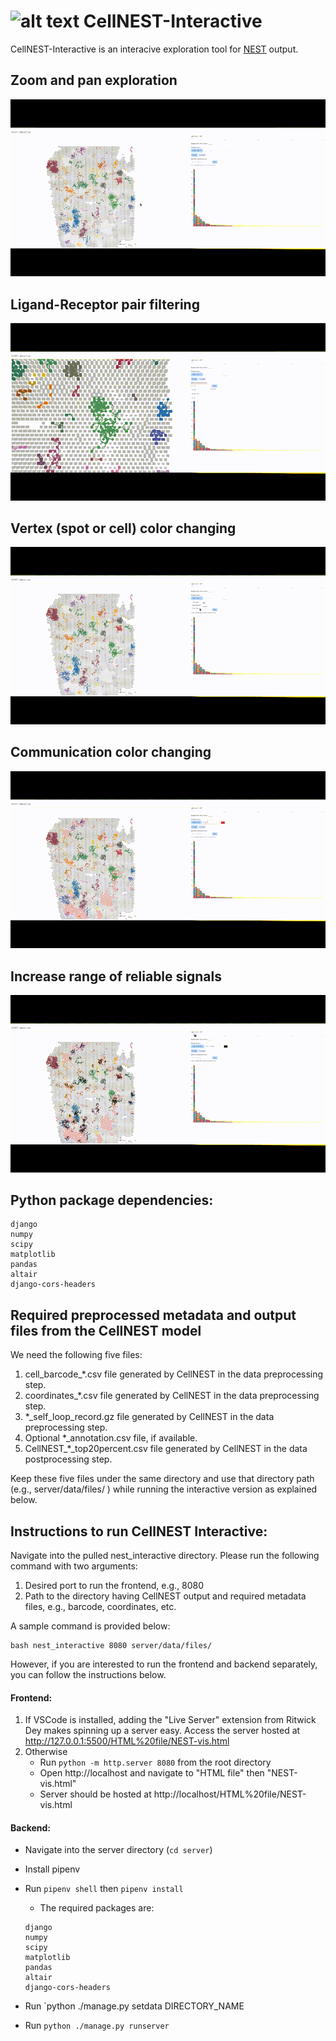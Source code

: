 # ![alt text](https://github.com/schwartzlab-methods/nest-interactive/blob/main/nest_logo.svg) CellNEST-Interactive

CellNEST-Interactive is an interacive exploration tool for
[NEST](https://github.com/schwartzlab-methods/NEST) output.

## Zoom and pan exploration
![](img/nest_zoom_small.gif)

## Ligand-Receptor pair filtering
![](img/nest_select_small.gif)

## Vertex (spot or cell) color changing
![](img/nest_node_color_small.gif)

## Communication color changing
![](img/nest_edge_color_small.gif)

## Increase range of reliable signals
![](img/nest_edge_increase_small.gif)

## Python package dependencies:
  ```
  django
  numpy
  scipy
  matplotlib
  pandas
  altair
  django-cors-headers
  ```
## Required preprocessed metadata and output files from the CellNEST model
We need the following five files:
1. cell_barcode_*.csv file generated by CellNEST in the data preprocessing step. 
2. coordinates_*.csv file generated by CellNEST in the data preprocessing step.
3. *_self_loop_record.gz file generated by CellNEST in the data preprocessing step.
4. Optional *_annotation.csv file, if available.
5. CellNEST_*_top20percent.csv file generated by CellNEST in the data postprocessing step.
   
Keep these five files under the same directory and use that directory path (e.g., server/data/files/ ) while running the interactive version as explained below.

## Instructions to run CellNEST Interactive:
Navigate into the pulled nest_interactive directory. Please run the following command with two arguments:
1. Desired port to run the frontend, e.g., 8080
2. Path to the directory having CellNEST output and required metadata files, e.g., barcode, coordinates, etc.

A sample command is provided below: 
````
bash nest_interactive 8080 server/data/files/ 
````

However, if you are interested to run the frontend and backend separately, you can follow the instructions below. 

#### Frontend:

1. If VSCode is installed, adding the "Live Server" extension from Ritwick Dey makes spinning up a server easy. Access the server hosted at http://127.0.0.1:5500/HTML%20file/NEST-vis.html
2. Otherwise
   - Run `python -m http.server 8080` from the root directory
   - Open http://localhost and navigate to "HTML file" then "NEST-vis.html"
   - Server should be hosted at http://localhost/HTML%20file/NEST-vis.html

#### Backend:

- Navigate into the server directory (`cd server`)
- Install pipenv
- Run `pipenv shell` then `pipenv install`

  - The required packages are:
  ```
  django
  numpy
  scipy
  matplotlib
  pandas
  altair
  django-cors-headers
  ```
- Run `python ./manage.py setdata DIRECTORY_NAME
- Run `python ./manage.py runserver`
